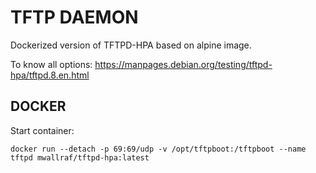 # TFTP DAEMON

Dockerized version of TFTPD-HPA based on alpine image.

To know all options: https://manpages.debian.org/testing/tftpd-hpa/tftpd.8.en.html

## DOCKER

Start container:

```
docker run --detach -p 69:69/udp -v /opt/tftpboot:/tftpboot --name tftpd mwallraf/tftpd-hpa:latest
```
